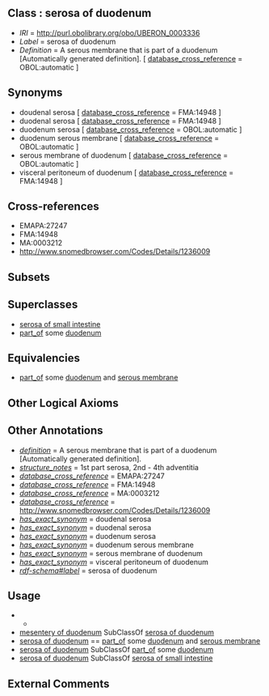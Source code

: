 
## Class : serosa of duodenum

 * *IRI* = http://purl.obolibrary.org/obo/UBERON_0003336
 * *Label* = serosa of duodenum
 * *Definition* = A serous membrane that is part of a duodenum [Automatically generated definition]. [ [database_cross_reference](../../ef/oboInOwl#hasDbXref.md) = OBOL:automatic ]

## Synonyms

 * doudenal serosa [ [database_cross_reference](../../ef/oboInOwl#hasDbXref.md) = FMA:14948 ]
 * duodenal serosa [ [database_cross_reference](../../ef/oboInOwl#hasDbXref.md) = FMA:14948 ]
 * duodenum serosa [ [database_cross_reference](../../ef/oboInOwl#hasDbXref.md) = OBOL:automatic ]
 * duodenum serous membrane [ [database_cross_reference](../../ef/oboInOwl#hasDbXref.md) = OBOL:automatic ]
 * serous membrane of duodenum [ [database_cross_reference](../../ef/oboInOwl#hasDbXref.md) = OBOL:automatic ]
 * visceral peritoneum of duodenum [ [database_cross_reference](../../ef/oboInOwl#hasDbXref.md) = FMA:14948 ]

## Cross-references

 * EMAPA:27247
 * FMA:14948
 * MA:0003212
 * http://www.snomedbrowser.com/Codes/Details/1236009

## Subsets


## Superclasses

 * [serosa of small intestine](../../UBERON/06/UBERON_0001206.md)
 * [part_of](../../BFO/50/BFO_0000050.md) some [duodenum](../../UBERON/14/UBERON_0002114.md)

## Equivalencies

 * [part_of](../../BFO/50/BFO_0000050.md) some [duodenum](../../UBERON/14/UBERON_0002114.md) and [serous membrane](../../UBERON/42/UBERON_0000042.md)

## Other Logical Axioms


## Other Annotations

 * *[definition](../../IAO/15/IAO_0000115.md)* = A serous membrane that is part of a duodenum [Automatically generated definition].
 * *[structure_notes](../../UBPROP/10/UBPROP_0000010.md)* = 1st part serosa, 2nd - 4th adventitia
 * *[database_cross_reference](../../ef/oboInOwl#hasDbXref.md)* = EMAPA:27247
 * *[database_cross_reference](../../ef/oboInOwl#hasDbXref.md)* = FMA:14948
 * *[database_cross_reference](../../ef/oboInOwl#hasDbXref.md)* = MA:0003212
 * *[database_cross_reference](../../ef/oboInOwl#hasDbXref.md)* = http://www.snomedbrowser.com/Codes/Details/1236009
 * *[has_exact_synonym](../../ym/oboInOwl#hasExactSynonym.md)* = doudenal serosa
 * *[has_exact_synonym](../../ym/oboInOwl#hasExactSynonym.md)* = duodenal serosa
 * *[has_exact_synonym](../../ym/oboInOwl#hasExactSynonym.md)* = duodenum serosa
 * *[has_exact_synonym](../../ym/oboInOwl#hasExactSynonym.md)* = duodenum serous membrane
 * *[has_exact_synonym](../../ym/oboInOwl#hasExactSynonym.md)* = serous membrane of duodenum
 * *[has_exact_synonym](../../ym/oboInOwl#hasExactSynonym.md)* = visceral peritoneum of duodenum
 * *[rdf-schema#label](../../el/rdf-schema#label.md)* = serosa of duodenum

## Usage

 * -
 * [mesentery of duodenum](../../UBERON/97/UBERON_0003397.md) SubClassOf [serosa of duodenum](../../UBERON/36/UBERON_0003336.md)
 * [serosa of duodenum](../../UBERON/36/UBERON_0003336.md) == [part_of](../../BFO/50/BFO_0000050.md) some [duodenum](../../UBERON/14/UBERON_0002114.md) and [serous membrane](../../UBERON/42/UBERON_0000042.md)
 * [serosa of duodenum](../../UBERON/36/UBERON_0003336.md) SubClassOf [part_of](../../BFO/50/BFO_0000050.md) some [duodenum](../../UBERON/14/UBERON_0002114.md)
 * [serosa of duodenum](../../UBERON/36/UBERON_0003336.md) SubClassOf [serosa of small intestine](../../UBERON/06/UBERON_0001206.md)

## External Comments

